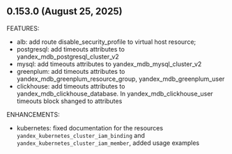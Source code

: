 ## 0.153.0 (August 25, 2025)

FEATURES:
* alb: add route disable_security_profile to virtual host resource;
* postgresql: add timeouts attributes to yandex_mdb_postgresql_cluster_v2
* mysql: add timeouts attributes to yandex_mdb_mysql_cluster_v2
* greenplum: add timeouts attributes to yandex_mdb_greenplum_resource_group, yandex_mdb_greenplum_user
* clickhouse: add timeouts attributes to yandex_mdb_clickhouse_database. In yandex_mdb_clickhouse_user timeouts block shanged to attributes

ENHANCEMENTS:
* kubernetes: fixed documentation for the resources `yandex_kubernetes_cluster_iam_binding` and `yandex_kubernetes_cluster_iam_member`, added usage examples



